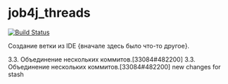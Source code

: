 # job4j_threads

[![Build Status](https://travis-ci.org/SHTILL/job4j_threads.svg?branch=main)](https://travis-ci.org/SHTILL/job4j_threads)

Создание ветки из IDE {вначале здесь было что-то другое}.

3.3. Объединение нескольких коммитов.[33084#482200]
3.3. Объединение нескольких коммитов.[33084#482200]
new changes
for stash